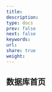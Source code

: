 ```yaml
---
title: 
description: 
type: docs
prev: false
next: false
keywords: 
url: 
share: true
weight: 
---
```


## 数据库首页